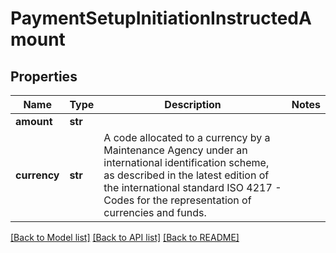 # PaymentSetupInitiationInstructedAmount

## Properties
Name | Type | Description | Notes
------------ | ------------- | ------------- | -------------
**amount** | **str** |  | 
**currency** | **str** | A code allocated to a currency by a Maintenance Agency under an international identification scheme, as described in the latest edition of the international standard ISO 4217 - Codes for the representation of currencies and funds. | 

[[Back to Model list]](../README.md#documentation-for-models) [[Back to API list]](../README.md#documentation-for-api-endpoints) [[Back to README]](../README.md)


